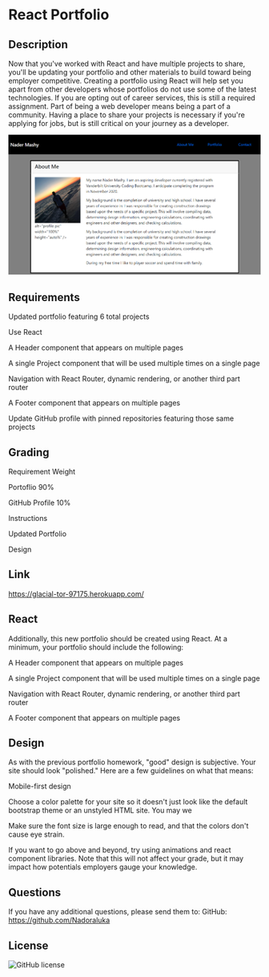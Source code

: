 # React Portfolio

## Description

Now that you've worked with React and have multiple projects to share, you'll be updating your portfolio and other materials to build toward being employer competitive. Creating a portfolio using React will help set you apart from other developers whose portfolios do not use some of the latest technologies. If you are opting out of career services, this is still a required assignment. Part of being a web developer means being a part of a community. Having a place to share your projects is necessary if you're applying for jobs, but is still critical on your journey as a developer.

![aboutMe](./client/public/img/aboutMe.PNG)

## Requirements

Updated portfolio featuring 6 total projects

Use React

A Header component that appears on multiple pages

A single Project component that will be used multiple times on a single page

Navigation with React Router, dynamic rendering, or another third part router

A Footer component that appears on multiple pages

Update GitHub profile with pinned repositories featuring those same projects

## Grading

Requirement Weight

Portoflio 90%

GitHub Profile 10%

Instructions

Updated Portfolio

Design

## Link

https://glacial-tor-97175.herokuapp.com/

## React

Additionally, this new portfolio should be created using React. At a minimum, your portfolio should include the following:

A Header component that appears on multiple pages

A single Project component that will be used multiple times on a single page

Navigation with React Router, dynamic rendering, or another third part router

A Footer component that appears on multiple pages

## Design

As with the previous portfolio homework, "good" design is subjective. Your site should look "polished." Here are a few guidelines on what that means:

Mobile-first design

Choose a color palette for your site so it doesn't just look like the default bootstrap theme or an unstyled HTML site. You may we

Make sure the font size is large enough to read, and that the colors don't cause eye strain.

If you want to go above and beyond, try using animations and react component libraries. Note that this will not affect your grade, but it may impact how potentials employers gauge your knowledge.

## Questions

If you have any additional questions, please send them to:
GitHub: https://github.com/Nadoraluka

## License

![GitHub license](https://img.shields.io/badge/license-MIT-blue.svg)
